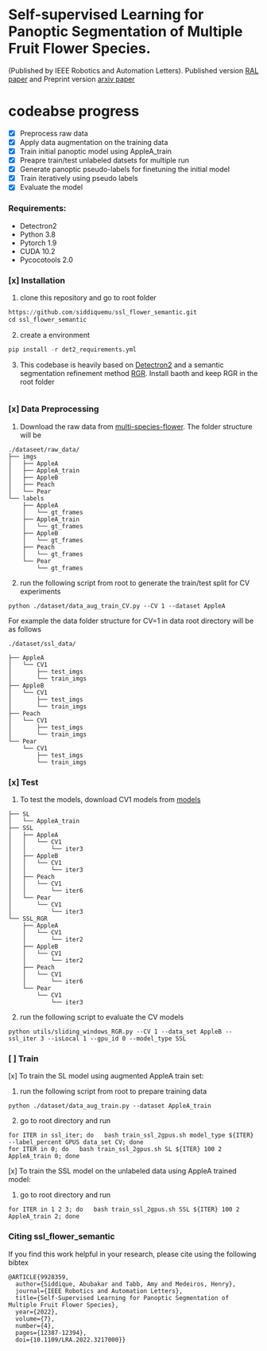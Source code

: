 # Self-supervised Learning for Panoptic Segmentation of Multiple Fruit Flower Species.
(Published by IEEE Robotics and Automation Letters). Published version [RAL paper](https://ieeexplore.ieee.org/document/9928359) and Preprint version [arxiv paper](https://arxiv.org/abs/2209.04618)

# codeabse progress
- [x] Preprocess raw data
- [x] Apply data augmentation on the training data
- [x] Train initial panoptic model using AppleA_train
- [x] Preapre train/test unlabeled datsets for multiple run
- [x] Generate panoptic pseudo-labels for finetuning the initial model
- [x] Train iteratively using pseudo labels
- [x] Evaluate the model

### Requirements: ###
* Detectron2
* Python 3.8
* Pytorch 1.9
* CUDA 10.2
* Pycocotools 2.0

### [x] Installation ###

1. clone this repository and go to root folder
```python
https://github.com/siddiquemu/ssl_flower_semantic.git
cd ssl_flower_semantic
```
2. create a environment
```python
pip install -r det2_requirements.yml
```
3. This codebase is heavily based on [Detectron2](https://github.com/facebookresearch/detectron2) and a semantic segmentation refinement method [RGR](https://bitbucket.org/phil_dias/rgr-public/src/master/). Install baoth and keep RGR in the root folder

```./ssl_flower_semantic/
```

### [x] Data Preprocessing ###
1. Download the raw data from [multi-species-flower](https://drive.google.com/drive/folders/1GXZTdeVZIvpU0F3oddjCqbTNi3VjxRNY?usp=sharing). The folder structure will be
```
./dataseet/raw_data/
├── imgs
│   ├── AppleA
│   ├── AppleA_train
│   ├── AppleB
│   ├── Peach
│   └── Pear
└── labels
    ├── AppleA
    │   └── gt_frames
    ├── AppleA_train
    │   └── gt_frames
    ├── AppleB
    │   └── gt_frames
    ├── Peach
    │   └── gt_frames
    └── Pear
        └── gt_frames
```
2. run the following script from root to generate the train/test split for CV experiments
```
python ./dataset/data_aug_train_CV.py --CV 1 --dataset AppleA
```

For example the data folder structure for CV=1 in data root directory will be as follows
```
./dataset/ssl_data/
```
```
├── AppleA
│   └── CV1
│       ├── test_imgs
│       └── train_imgs
├── AppleB
│   └── CV1
│       ├── test_imgs
│       └── train_imgs
├── Peach
│   └── CV1
│       ├── test_imgs
│       └── train_imgs
└── Pear
    └── CV1
        ├── test_imgs
        └── train_imgs
```

### [x] Test ###
1. To test the models, download CV1 models from [models](https://drive.google.com/drive/folders/1vzpWOZmsXKS2NdFhIV1Vw9VcMhi669TQ?usp=sharing)
```
├── SL
│   └── AppleA_train
├── SSL
│   ├── AppleA
│   │   └── CV1
│   │       └── iter3
│   ├── AppleB
│   │   └── CV1
│   │       └── iter3
│   ├── Peach
│   │   └── CV1
│   │       └── iter6
│   └── Pear
│       └── CV1
│           └── iter3
└── SSL_RGR
    ├── AppleA
    │   └── CV1
    │       └── iter2
    ├── AppleB
    │   └── CV1
    │       └── iter2
    ├── Peach
    │   └── CV1
    │       └── iter6
    └── Pear
        └── CV1
            └── iter3
```
2. run the following script to evaluate the CV models

```
python utils/sliding_windows_RGR.py --CV 1 --data_set AppleB --ssl_iter 3 --isLocal 1 --gpu_id 0 --model_type SSL
```

### [ ] Train ###
[x] To train the SL model using augmented AppleA train set:
1. run the following script from root to prepare training data

```
python ./dataset/data_aug_train.py --dataset AppleA_train
```
2.  go to root directory and run

```
for ITER in ssl_iter; do   bash train_ssl_2gpus.sh model_type ${ITER} --label_percent GPUS data_set CV; done
for ITER in 0; do   bash train_ssl_2gpus.sh SL ${ITER} 100 2 AppleA_train 0; done
```

[x] To train the SSL model on the unlabeled data using AppleA trained model:

1.  go to root directory and run

```
for ITER in 1 2 3; do   bash train_ssl_2gpus.sh SSL ${ITER} 100 2 AppleA_train 2; done
```

### Citing ssl_flower_semantic ###
If you find this work helpful in your research, please cite using the following bibtex
```
@ARTICLE{9928359,
  author={Siddique, Abubakar and Tabb, Amy and Medeiros, Henry},
  journal={IEEE Robotics and Automation Letters}, 
  title={Self-Supervised Learning for Panoptic Segmentation of Multiple Fruit Flower Species}, 
  year={2022},
  volume={7},
  number={4},
  pages={12387-12394},
  doi={10.1109/LRA.2022.3217000}}

```